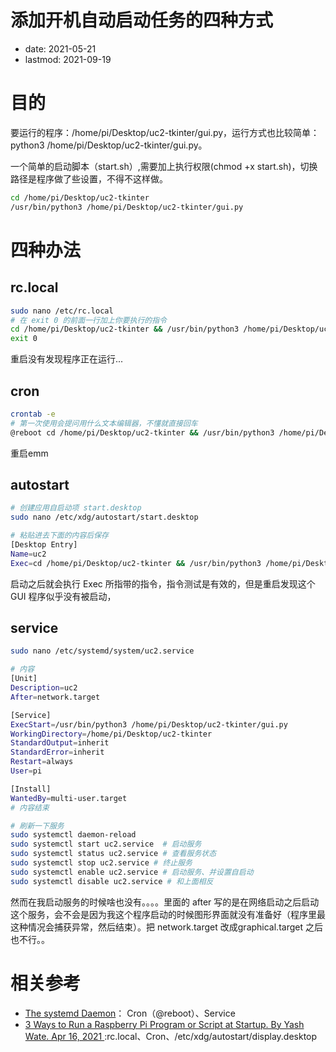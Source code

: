 # 添加开机自动启动任务的四种方式
- date: 2021-05-21
- lastmod: 2021-09-19

# 目的
要运行的程序：/home/pi/Desktop/uc2-tkinter/gui.py，运行方式也比较简单：python3 /home/pi/Desktop/uc2-tkinter/gui.py。

一个简单的启动脚本（start.sh）,需要加上执行权限(chmod +x start.sh)，切换路径是程序做了些设置，不得不这样做。

```sh
cd /home/pi/Desktop/uc2-tkinter
/usr/bin/python3 /home/pi/Desktop/uc2-tkinter/gui.py
```

# 四种办法
## rc.local

```bash
sudo nano /etc/rc.local
# 在 exit 0 的前面一行加上你要执行的指令
cd /home/pi/Desktop/uc2-tkinter && /usr/bin/python3 /home/pi/Desktop/uc2-tkinter/gui.py
exit 0
```

重启没有发现程序正在运行...

## cron

```bash
crontab -e
# 第一次使用会提问用什么文本编辑器，不懂就直接回车
@reboot cd /home/pi/Desktop/uc2-tkinter && /usr/bin/python3 /home/pi/Desktop/uc2-tkinter/gui.py
```

重启emm

## autostart

```bash
# 创建应用自启动项 start.desktop
sudo nano /etc/xdg/autostart/start.desktop

# 粘贴进去下面的内容后保存
[Desktop Entry]
Name=uc2
Exec=cd /home/pi/Desktop/uc2-tkinter && /usr/bin/python3 /home/pi/Desktop/uc2-tkinter/gui.py
```

启动之后就会执行 Exec 所指带的指令，指令测试是有效的，但是重启发现这个 GUI 程序似乎没有被启动，

## service

```bash
sudo nano /etc/systemd/system/uc2.service

# 内容
[Unit]
Description=uc2
After=network.target

[Service]
ExecStart=/usr/bin/python3 /home/pi/Desktop/uc2-tkinter/gui.py
WorkingDirectory=/home/pi/Desktop/uc2-tkinter
StandardOutput=inherit
StandardError=inherit
Restart=always
User=pi

[Install]
WantedBy=multi-user.target
# 内容结束

# 刷新一下服务
sudo systemctl daemon-reload
sudo systemctl start uc2.service  # 启动服务
sudo systemctl status uc2.service # 查看服务状态
sudo systemctl stop uc2.service # 终止服务
sudo systemctl enable uc2.service # 启动服务、并设置自启动
sudo systemctl disable uc2.service # 和上面相反
```


然而在我启动服务的时候啥也没有。。。。里面的 after 写的是在网络启动之后启动这个服务，会不会是因为我这个程序启动的时候图形界面就没有准备好（程序里最这种情况会捕获异常，然后结束）。把 network.target 改成graphical.target 之后也不行。。

# 相关参考

- [The systemd Daemon](https://www.raspberrypi.org/documentation/computers/using_linux.html#the-systemd-daemon)： Cron（@reboot）、Service
- [3 Ways to Run a Raspberry Pi Program or Script at Startup. By Yash Wate. Apr 16, 2021 ](https://www.makeuseof.com/how-to-run-a-raspberry-pi-program-script-at-startup/#:~:text=Autostart%20is%20the%20best%20way%20to%20run%20GUI-based,the%20system%20runs%20any%20of%20the%20scheduled%20programs.):rc.local、Cron、/etc/xdg/autostart/display.desktop
